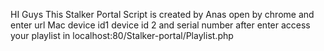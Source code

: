 HI Guys This Stalker Portal Script is created by Anas open by chrome and enter url Mac device id1 device id 2 and serial number after enter access your playlist in localhost:80/Stalker-portal/Playlist.php
